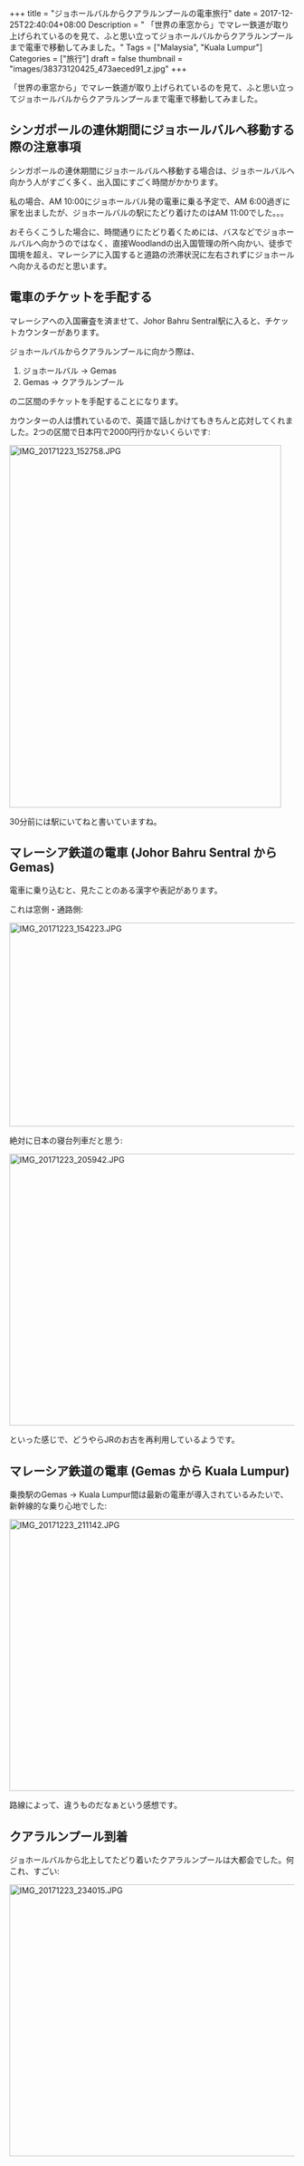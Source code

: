 +++
title = "ジョホールバルからクアラルンプールの電車旅行"
date = 2017-12-25T22:40:04+08:00
Description = " 「世界の車窓から」でマレー鉄道が取り上げられているのを見て、ふと思い立ってジョホールバルからクアラルンプールまで電車で移動してみました。"
Tags = ["Malaysia", "Kuala Lumpur"]
Categories = ["旅行"]
draft = false
thumbnail = "images/38373120425_473aeced91_z.jpg"
+++

「世界の車窓から」でマレー鉄道が取り上げられているのを見て、ふと思い立ってジョホールバルからクアラルンプールまで電車で移動してみました。

## シンガポールの連休期間にジョホールバルへ移動する際の注意事項
シンガポールの連休期間にジョホールバルへ移動する場合は、ジョホールバルへ向かう人がすごく多く、出入国にすごく時間がかかります。

私の場合、AM 10:00にジョホールバル発の電車に乗る予定で、AM 6:00過ぎに家を出ましたが、ジョホールバルの駅にたどり着けたのはAM 11:00でした。。。

おそらくこうした場合に、時間通りにたどり着くためには、バスなどでジョホールバルへ向かうのではなく、直接Woodlandの出入国管理の所へ向かい、徒歩で国境を超え、マレーシアに入国すると道路の渋滞状況に左右されずにジョホールへ向かえるのだと思います。

## 電車のチケットを手配する
マレーシアへの入国審査を済ませて、Johor Bahru Sentral駅に入ると、チケットカウンターがあります。

ジョホールバルからクアラルンプールに向かう際は、

1. ジョホールバル -> Gemas
2. Gemas -> クアラルンプール

の二区間のチケットを手配することになります。

カウンターの人は慣れているので、英語で話しかけてもきちんと応対してくれました。2つの区間で日本円で2000円行かないくらいです:

<a data-flickr-embed="true"  href="https://www.flickr.com/photos/42332031@N02/39249615441/in/album-72157661889675967/" title="IMG_20171223_152758.JPG"><img src="https://farm5.staticflickr.com/4590/39249615441_8f7f6fdcf1_z.jpg" width="480" height="640" alt="IMG_20171223_152758.JPG"></a><script async src="//embedr.flickr.com/assets/client-code.js" charset="utf-8"></script>

30分前には駅にいてねと書いていますね。

## マレーシア鉄道の電車 (Johor Bahru Sentral から Gemas)
電車に乗り込むと、見たことのある漢字や表記があります。

これは窓側・通路側:

<a data-flickr-embed="true"  href="https://www.flickr.com/photos/42332031@N02/38541764734/in/album-72157661889675967/" title="IMG_20171223_154223.JPG"><img src="https://farm5.staticflickr.com/4641/38541764734_76667c37fa_z.jpg" width="640" height="360" alt="IMG_20171223_154223.JPG"></a><script async src="//embedr.flickr.com/assets/client-code.js" charset="utf-8"></script>

絶対に日本の寝台列車だと思う:

<a data-flickr-embed="true"  href="https://www.flickr.com/photos/42332031@N02/25382851178/in/album-72157661889675967/" title="IMG_20171223_205942.JPG"><img src="https://farm5.staticflickr.com/4726/25382851178_306b72aec6_z.jpg" width="640" height="480" alt="IMG_20171223_205942.JPG"></a><script async src="//embedr.flickr.com/assets/client-code.js" charset="utf-8"></script>

といった感じで、どうやらJRのお古を再利用しているようです。

## マレーシア鉄道の電車 (Gemas から Kuala Lumpur)
乗換駅のGemas -> Kuala Lumpur間は最新の電車が導入されているみたいで、新幹線的な乗り心地でした:

<a data-flickr-embed="true"  href="https://www.flickr.com/photos/42332031@N02/25382853708/in/album-72157661889675967/" title="IMG_20171223_211142.JPG"><img src="https://farm5.staticflickr.com/4638/25382853708_21ce17735b_z.jpg" width="640" height="480" alt="IMG_20171223_211142.JPG"></a><script async src="//embedr.flickr.com/assets/client-code.js" charset="utf-8"></script>

路線によって、違うものだなぁという感想です。

## クアラルンプール到着
ジョホールバルから北上してたどり着いたクアラルンプールは大都会でした。何これ、すごい:

<a data-flickr-embed="true"  href="https://www.flickr.com/photos/42332031@N02/27473971399/in/album-72157661889675967/" title="IMG_20171223_234015.JPG"><img src="https://farm5.staticflickr.com/4726/27473971399_211deb892c_z.jpg" width="640" height="480" alt="IMG_20171223_234015.JPG"></a><script async src="//embedr.flickr.com/assets/client-code.js" charset="utf-8"></script>

